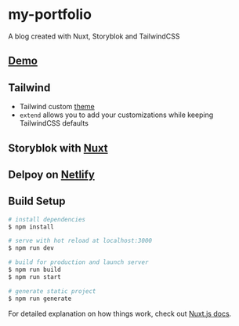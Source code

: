 # my-portfolio
 A blog created with Nuxt, Storyblok and TailwindCSS

## [Demo](https://sad-shaw-405d4f.netlify.app)
## Tailwind
- Tailwind custom [theme](https://tailwindcss.com/docs/theme)
- `extend` allows you to add your customizations while keeping TailwindCSS defaults
## Storyblok with [Nuxt](https://www.storyblok.com/tp/nuxt-js-multilanguage-website-tutorial#connecting-storyblok-with-nuxt-js)
## Delpoy on [Netlify](https://sad-shaw-405d4f.netlify.app)
## Build Setup

```bash
# install dependencies
$ npm install

# serve with hot reload at localhost:3000
$ npm run dev

# build for production and launch server
$ npm run build
$ npm run start

# generate static project
$ npm run generate
```

For detailed explanation on how things work, check out [Nuxt.js docs](https://nuxtjs.org).
